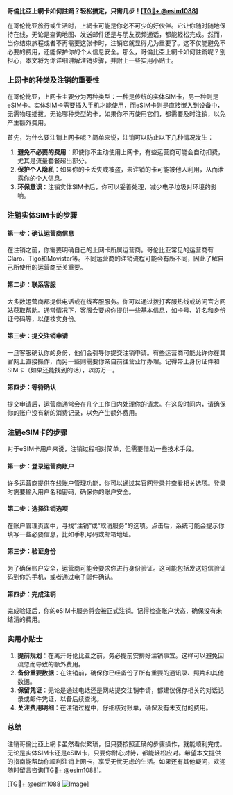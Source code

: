 **哥倫比亞上網卡如何註銷？轻松搞定，只需几步！[[TG💪+ @esim1088](https://t.me/s/esim1088)]**

在哥伦比亚旅行或生活时，上網卡可能是你必不可少的好伙伴。它让你随时随地保持在线，无论是查询地图、发送邮件还是与朋友视频通话，都能轻松完成。然而，当你结束旅程或者不再需要这张卡时，注销它就显得尤为重要了。这不仅能避免不必要的费用，还能保护你的个人信息安全。那么，哥倫比亞上網卡如何註銷呢？别担心，本文将为你详细讲解注销步骤，并附上一些实用小贴士。

### 上网卡的种类及注销的重要性

在哥伦比亚，上网卡主要分为两种类型：一种是传统的实体SIM卡，另一种则是eSIM卡。实体SIM卡需要插入手机才能使用，而eSIM卡则是直接嵌入到设备中，无需物理插拔。无论哪种类型的卡，如果你不再使用它们，都需要及时注销，以免产生额外费用。

首先，为什么要注销上网卡呢？简单来说，注销可以防止以下几种情况发生：

1. **避免不必要的费用**：即使你不主动使用上网卡，有些运营商可能会自动扣费，尤其是流量套餐超出部分。
2. **保护个人隐私**：如果你的卡丢失或被盗，未注销的卡可能被他人利用，从而泄露你的个人信息。
3. **环保意识**：注销实体SIM卡后，你可以妥善处理，减少电子垃圾对环境的影响。

### 注销实体SIM卡的步骤

#### 第一步：确认运营商信息
在注销之前，你需要明确自己的上网卡所属运营商。哥伦比亚常见的运营商有Claro、Tigo和Movistar等。不同运营商的注销流程可能会有所不同，因此了解自己所使用的运营商至关重要。

#### 第二步：联系客服
大多数运营商都提供电话或在线客服服务。你可以通过拨打客服热线或访问官方网站获取帮助。通常情况下，客服会要求你提供一些基本信息，如卡号、姓名和身份证号码等，以便核实身份。

#### 第三步：提交注销申请
一旦客服确认你的身份，他们会引导你提交注销申请。有些运营商可能允许你在其官网上直接操作，而另一些则需要你亲自前往营业厅办理。记得带上身份证件和SIM卡（如果还能找到的话），以防万一。

#### 第四步：等待确认
提交申请后，运营商通常会在几个工作日内处理你的请求。在这段时间内，请确保你的账户没有新的消费记录，以免产生额外费用。

### 注销eSIM卡的步骤

对于eSIM卡用户来说，注销过程相对简单，但需要借助一些技术手段。

#### 第一步：登录运营商账户
许多运营商提供在线账户管理功能，你可以通过其官网登录并查看相关选项。登录时需要输入用户名和密码，确保你的账户安全。

#### 第二步：选择注销选项
在账户管理页面中，寻找“注销”或“取消服务”的选项。点击后，系统可能会提示你填写一些必要信息，比如手机号码或邮箱地址。

#### 第三步：验证身份
为了确保账户安全，运营商可能会要求你进行身份验证。这可能包括发送短信验证码到你的手机，或者通过电子邮件确认。

#### 第四步：完成注销
完成验证后，你的eSIM卡服务将会被正式注销。记得检查账户状态，确保没有未结清的费用。

### 实用小贴士

1. **提前规划**：在离开哥伦比亚之前，务必提前安排好注销事宜。这样可以避免因疏忽而导致的额外费用。
2. **备份重要数据**：在注销前，确保你已经备份了所有重要的通讯录、照片和其他数据。
3. **保留凭证**：无论是通过电话还是网站提交注销申请，都建议保存相关的对话记录或邮件凭证，以备后续查询。
4. **关注费用明细**：在注销过程中，仔细核对账单，确保没有未支付的费用。

### 总结

注销哥倫比亞上網卡虽然看似繁琐，但只要按照正确的步骤操作，就能顺利完成。无论是实体SIM卡还是eSIM卡，只要你耐心对待，都能轻松应对。希望本文提供的指南能帮助你顺利注销上网卡，享受无忧无虑的生活。如果还有其他疑问，欢迎随时留言咨询[[TG💪+ @esim1088](https://t.me/s/esim1088)]。

[[TG💪+ @esim1088](https://t.me/s/esim1088) ![Image](https://i.postimg.cc/4NQfJmqS/Snipaste-2025-05-13-00-14-12.png)]